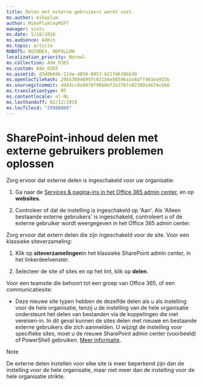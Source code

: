 ```yaml
---
title: Delen met externe gebruikers werkt niet.
ms.author: mikeplum
author: MikePlumleyMSFT
manager: scotv
ms.date: 5/18/2018
ms.audience: Admin
ms.topic: article
ROBOTS: NOINDEX, NOFOLLOW
localization_priority: Normal
ms.collection: Adm_O365
ms.custom: Adm_O365
ms.assetid: d3d0b69b-214e-4859-8957-621fd6306b30
ms.openlocfilehash: 20b538846997c021b6e88596a1e8aff401ea935b
ms.sourcegitcommit: dd43cc0a9470f98b8ef2a3787c823801d674c666
ms.translationtype: MT
ms.contentlocale: nl-NL
ms.lasthandoff: 02/12/2019
ms.locfileid: "29900860"
---
```

# <a name="fix-problems-sharing-sharepoint-content-with-external-users"></a>SharePoint-inhoud delen met externe gebruikers problemen oplossen

Zorg ervoor dat externe delen is ingeschakeld voor uw organisatie:
  
1. Ga naar de [Services &amp; pagina-ins in het Office 365 admin center](https://portal.office.com/adminportal/home#/Settings/ServicesAndAddIns), en op **websites**.
    
2. Controleer of dat de instelling is ingeschakeld op 'Aan'. Als 'Alleen bestaande externe gebruikers' is ingeschakeld, controleert u of de externe gebruiker wordt weergegeven in het Office 365 admin center.
    
Zorg ervoor dat extern delen die zijn ingeschakeld voor de site. Voor een klassieke siteverzameling:
  
1. Klik op **siteverzamelingen**in het klassieke SharePoint admin center, in het linkerdeelvenster.
    
2. Selecteer de site of sites en op het lint, klik op **delen**.
    
Voor een teamsite die behoort tot een groep van Office 365, of een communicatiesite:
  
- Deze nieuwe site typen hebben de dezelfde delen als u als instelling voor de hele organisatie, tenzij u de instelling van de hele organisatie ondersteunt het delen van bestanden via de koppelingen die niet vereisen-in. In dit geval kunnen de sites delen met nieuwe en bestaande externe gebruikers die zich aanmelden. U wijzigt de instelling voor specifieke sites, moet u de nieuwe SharePoint admin center (voorbeeld) of PowerShell gebruiken. [Meer informatie](https://go.microsoft.com/fwlink/?linkid=871863).
    
> [!NOTE]
> De externe delen instellen voor elke site is meer beperkend zijn dan de instelling voor de hele organisatie, maar niet meer dan de instelling voor de hele organisatie strikte. 
  

